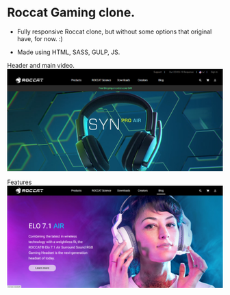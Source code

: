 # Roccat Gaming clone.

- Fully responsive Roccat clone, but without some options that original have, for now. :)

- Made using HTML, SASS, GULP, JS.

Header and main video.
![my image](/img/scrnshots/screenshot1.png?raw=true "Header area screenshot")

Features
![my image](/img/scrnshots/screenshot2.png?raw=true "Features")
